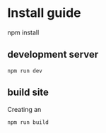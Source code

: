 # Install guide

npm install

## development server
```
npm run dev
```
## build site

Creating an 
```
npm run build
```

